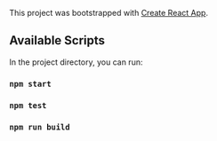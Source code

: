 This project was bootstrapped with [Create React App](https://github.com/facebook/create-react-app).
## Available Scripts
In the project directory, you can run:
### `npm start`
### `npm test`
### `npm run build`
